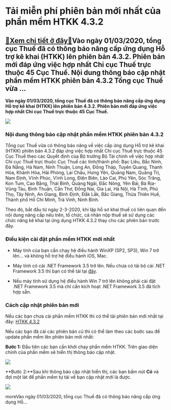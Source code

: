 Tải miễn phí phiên bản mới nhất của phần mềm HTKK 4.3.2
=======================================================

[:gift:Xem chi tiết ở đây:gift:](https://hddtvn.com/tai-mien-phi-phien-ban-moi-nhat-cua-phan-mem-htkk-4-3-2/)Vào ngày 01/03/2020, tổng cục Thuế đã có thông báo nâng cấp ứng dụng Hỗ trợ kê khai (HTKK) lên phiên bản 4.3.2. Phiên bản mới đáp ứng việc hợp nhất Chi cục Thuế trực thuộc 45 Cục Thuế. Nội dung thông báo cập nhật phần mềm HTKK phiên bản 4.3.2 Tổng cục Thuế vừa …
----------------------------------------------------------------------------------------------------------------------------------------------------------------------------------------------------------------------------------------------------------------------

**Vào ngày 01/03/2020, tổng cục Thuế đã có thông báo nâng cấp ứng dụng Hỗ trợ kê khai (HTKK) lên phiên bản 4.3.2. Phiên bản mới đáp ứng việc hợp nhất Chi cục Thuế trực thuộc 45 Cục Thuế.**


![](https://hddtvn.com/wp-content/uploads/2021/01/htkk-1-2.jpg)


### Nội dung thông báo cập nhật phần mềm HTKK phiên bản 4.3.2


Tổng cục Thuế vừa có thông báo nâng về việc cấp ứng dụng Hỗ trợ kê khai (HTKK) phiên bản 4.3.2 đáp ứng việc hợp nhất Chi cục Thuế trực thuộc 45 Cục Thuế theo các Quyết định của Bộ trưởng Bộ Tài chính về việc hợp nhất Chi cục Thuế trực thuộc Cục Thuế các tỉnh/thành phố: Bạc Liêu, Bắc Ninh, Đà Nẵng, Hà Nam, Ninh Thuận, Long An, Đồng Tháp, Tuyên Quang, Thanh Hóa, Khánh Hòa, Hải Phòng, Lai Châu, Hưng Yên, Quảng Nam, Quảng Trị, Nam Định, Vĩnh Phúc, Vĩnh Long, Điện Biên, Lào Cai, Phú Yên, Sóc Trăng, Kon Tum, Cao Bằng, Thái Bình, Quảng Ngãi, Đắc Nông, Yên Bái, Bà Rịa-Vũng Tàu, Bình Thuận, Cần Thơ, Đồng Nai, Gia Lai, Hà Nội, Hà Tĩnh, Phú Thọ, Tây Ninh, An Giang, Bình Định, Đắk Lắk, Bắc Giang, Thừa Thiên Huế, Thành phố Hồ Chí Minh, Trà Vinh, Ninh Bình.


Theo đó, bắt đầu từ ngày 2-3-2020, khi lập hồ sơ khai thuế có liên quan đến nội dung nâng cấp nêu trên, tổ chức, cá nhân nộp thuế sẽ sử dụng các chức năng kê khai tại ứng dụng HTKK 4.3.2 thay cho các phiên bản trước đây.


### Điều kiện cài đặt phần mềm HTKK mới nhất




* Máy tính của bạn cần chạy hệ điều hành WinXP (SP2, SP3), Win 7 trở lên… và không hỗ trợ hệ điều hành iOS, Mac.

* Máy tính có cài .NET Framework 3.5 trở lên. Nếu chưa có tải bộ cài .NET Framework 3.5 thì bạn có thể tải tại [đây](http://www.fshare.vn/file/F4X6R3TJZ5FH).

* Nếu máy tính sử dụng hệ điều hành Win 7 trở lên không phải cài đặt .NET Framework 3.5 mà chỉ cần kích hoạt .NET Framework 3.5 đã tích hợp sẵn.



### Cách cập nhật phiên bản mới


Nếu các bạn chưa cài phần mềm HTKK thì có thể tải phiên bản mới nhất tại đây: [HTKK 4.3.2](https://www.fshare.vn/file/J5WSY94HSCYI)


Nếu các bạn đã cài các phiên bản cũ thì có thể làm theo các bước sau để update phần mềm lên phiên bản mới nhất:


**Bước 1:** Đầu tiên các bạn cần khởi chạy phần mềm HTKK. Trên giao diện chính của phần mềm sẽ hiển thị thông báo cập nhật.


![](https://hddtvn.com/wp-content/uploads/2021/01/GZNjI8t.png)


**Bước 2:**Sau khi thông báo cập nhật hiển thị, các bạn bấm nút **Có** và đợi một lát để phần mềm tự tải về bạn cập nhật mới là được.


![](https://hddtvn.com/wp-content/uploads/2021/01/MnD1MYN.png)


moreVào ngày 01/03/2020, tổng cục Thuế đã có thông báo nâng cấp ứng dụng Hỗ…

